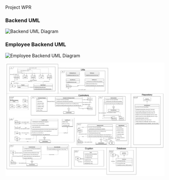 Project WPR

### Backend UML
![Backend UML Diagram](./UML/Backend.png)

### Employee Backend UML
![Employee Backend UML Diagram](./UML/BackendEmployee.png)

<img src="UML/WPR_UML.png" alt="UML Diagram">

